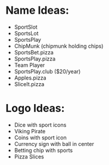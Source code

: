 # Name Ideas:
* SportSlot
* SportsLot
* SportsPlay
* ChipMunk (chipmunk holding chips)
* SportsBet.pizza
* SportsPlay.pizza
* Team Player
* SportsPlay.club ($20/year)
* Apples.pizza
* SliceIt.pizza


# Logo Ideas:
* Dice with sport icons
* Viking Pirate
* Coins with sport icon
* Currency sign with ball in center
* Betting chip with sports
* Pizza Slices